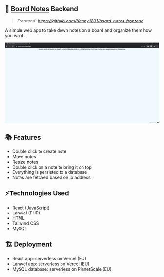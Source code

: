 ## 📝 [Board Notes](https://board-notes.vercel.app) Backend
> *Frontend: https://github.com/Kenny1291/board-notes-frontend*

A simple web app to take down notes on a board and organize them how you want.

![](https://github.com/Kenny1291/readme-assets/blob/main/board-notes/board_notes_showcase.gif)

## 📚 Features
- Double click to create note
- Move notes
- Resize notes
- Double click on a note to bring it on top
- Everything is persisted to a database
- Notes are fetched based on ip address

## ⚡Technologies Used
- React (JavaScript)
- Laravel (PHP) 
- HTML
- Tailwind CSS
- MySQL

## 🏗️ Deployment
- React app: serverless on Vercel (EU)
- Laravel app: serverless on Vercel (EU)
- MySQL database: serverless on PlanetScale (EU)

